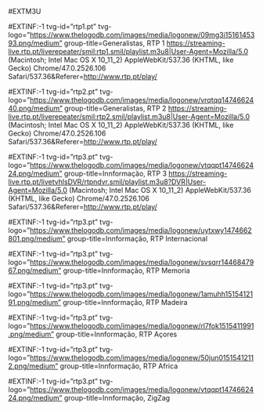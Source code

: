 #EXTM3U

#EXTINF:-1 tvg-id=”rtp1.pt” tvg-logo=”https://www.thelogodb.com/images/media/logonew/09mg3i1516145393.png/medium” group-title=Generalistas, RTP 1 
https://streaming-live.rtp.pt/liverepeater/smil:rtp1.smil/playlist.m3u8|User-Agent=Mozilla/5.0 (Macintosh; Intel Mac OS X 10_11_2) AppleWebKit/537.36 (KHTML, like Gecko) Chrome/47.0.2526.106 Safari/537.36&Referer=http://www.rtp.pt/play/

#EXTINF:-1 tvg-id=”rtp2.pt” tvg-logo=”https://www.thelogodb.com/images/media/logonew/vrqtqq1474662440.png/medium” group-title=Generalistas, RTP 2 
https://streaming-live.rtp.pt/liverepeater/smil:rtp2.smil/playlist.m3u8|User-Agent=Mozilla/5.0 (Macintosh; Intel Mac OS X 10_11_2) AppleWebKit/537.36 (KHTML, like Gecko) Chrome/47.0.2526.106 Safari/537.36&Referer=http://www.rtp.pt/play/

#EXTINF:-1 tvg-id=”rtp3.pt” tvg-logo=”https://www.thelogodb.com/images/media/logonew/vtqqpt1474662424.png/medium” group-title=Innformação, RTP 3 
https://streaming-live.rtp.pt/livetvhlsDVR/rtpndvr.smil/playlist.m3u8?DVR|User-Agent=Mozilla/5.0 (Macintosh; Intel Mac OS X 10_11_2) AppleWebKit/537.36 (KHTML, like Gecko) Chrome/47.0.2526.106 Safari/537.36&Referer=http://www.rtp.pt/play/

#EXTINF:-1 tvg-id=”rtp3.pt” tvg-logo=”https://www.thelogodb.com/images/media/logonew/uytxwy1474662801.png/medium” group-title=Innformação, RTP Internacional


#EXTINF:-1 tvg-id=”rtp3.pt” tvg-logo=”https://www.thelogodb.com/images/media/logonew/svsqrr1446847967.png/medium” group-title=Innformação, RTP Memoria 


#EXTINF:-1 tvg-id=”rtp3.pt” tvg-logo=”https://www.thelogodb.com/images/media/logonew/1amuhh1515412191.png/medium” group-title=Innformação, RTP Madeira 


#EXTINF:-1 tvg-id=”rtp3.pt” tvg-logo=”https://www.thelogodb.com/images/media/logonew/rl7fok1515411991.png/medium” group-title=Innformação, RTP Açores


#EXTINF:-1 tvg-id=”rtp3.pt” tvg-logo=”https://www.thelogodb.com/images/media/logonew/50jun01515412112.png/medium” group-title=Innformação, RTP Africa


#EXTINF:-1 tvg-id=”rtp3.pt” tvg-logo=”https://www.thelogodb.com/images/media/logonew/vtqqpt1474662424.png/medium” group-title=Innformação, ZigZag
